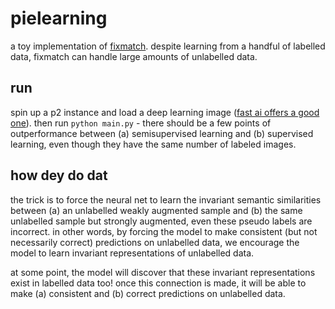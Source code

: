 # pielearning
a toy implementation of [fixmatch](https://arxiv.org/abs/2001.07685). despite learning from a handful of labelled data, fixmatch can handle large amounts of unlabelled data. 

## run
spin up a p2 instance and load a deep learning image ([fast ai offers a good one](https://course.fast.ai/start_aws.html)). then run `python main.py` - there should be a few points of outperformance between (a) semisupervised learning and (b) supervised learning, even though they have the same number of labeled images.

## how dey do dat
the trick is to force the neural net to learn the invariant semantic similarities between (a) an unlabelled weakly augmented sample and (b) the same unlabelled sample but strongly augmented, even these pseudo labels are incorrect. in other words, by forcing the model to make consistent (but not necessarily correct) predictions on unlabelled data, we encourage the model to learn invariant representations of unlabelled data. 

at some point, the model will discover that these invariant representations exist in labelled data too! once this connection is made, it will be able to make (a) consistent and (b) correct predictions on unlabelled data.
